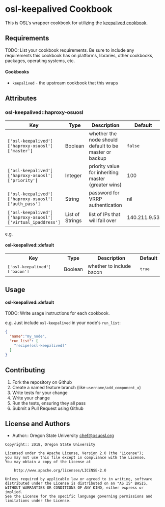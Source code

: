 osl-keepalived Cookbook
=======================
This is OSL's wrapper cookbook for utilizing the [keepalived cookbook](https://supermarket.chef.io/cookbooks/keepalived).

Requirements
------------
TODO: List your cookbook requirements. Be sure to include any
requirements this cookbook has on platforms, libraries, other cookbooks,
packages, operating systems, etc.

#### Cookbooks
- `keepalived` - the upstream cookbook that this wraps

Attributes
----------
### osl-keepalived::haproxy-osuosl

Key                                                         | Type              | Description                                            | Default
----------------------------------------------------------- | -------           | ------------------------------------------------------ | -------
`['osl-keepalived']['haproxy-osuosl']['master']`            | Boolean           | whether the node should default to be master or backup | `false`
`['osl-keepalived']['haproxy-osuosl']['priority']`          | Integer           | priority value for inheriting master (greater wins)    | 100
`['osl-keepalived']['haproxy-osuosl']['auth_pass']`         | String            | password for VRRP authentication                       | nil
`['osl-keepalived']['haproxy-osuosl']['virtual_ipaddress']` | List of Strings   | list of IPs that will fail over                        | 140.211.9.53


e.g.
#### osl-keepalived::default
<table>
  <tr>
    <th>Key</th>
    <th>Type</th>
    <th>Description</th>
    <th>Default</th>
  </tr>
  <tr>
    <td><tt>['osl-keepalived']['bacon']</tt></td>
    <td>Boolean</td>
    <td>whether to include bacon</td>
    <td><tt>true</tt></td>
  </tr>
</table>

Usage
-----
#### osl-keepalived::default
TODO: Write usage instructions for each cookbook.

e.g.
Just include `osl-keepalived` in your node's `run_list`:

```json
{
  "name":"my_node",
  "run_list": [
    "recipe[osl-keepalived]"
  ]
}
```

Contributing
------------

1. Fork the repository on Github
2. Create a named feature branch (like `username/add_component_x`)
3. Write tests for your change
4. Write your change
5. Run the tests, ensuring they all pass
6. Submit a Pull Request using Github

License and Authors
-------------------
- Author:: Oregon State University <chef@osuosl.org>

```text
Copyright:: 2018, Oregon State University

Licensed under the Apache License, Version 2.0 (the "License");
you may not use this file except in compliance with the License.
You may obtain a copy of the License at

    http://www.apache.org/licenses/LICENSE-2.0

Unless required by applicable law or agreed to in writing, software
distributed under the License is distributed on an "AS IS" BASIS,
WITHOUT WARRANTIES OR CONDITIONS OF ANY KIND, either express or implied.
See the License for the specific language governing permissions and
limitations under the License.
```
